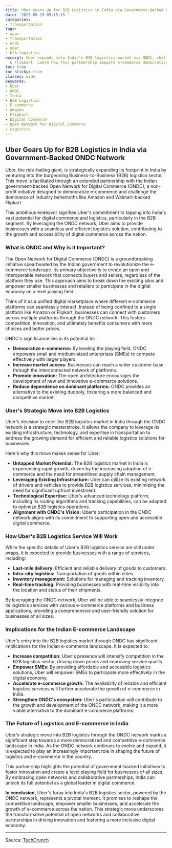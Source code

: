 ```yaml
---
title: Uber Gears Up for B2B Logistics in India via Government-Backed ONDC Network
date: '2025-05-19 09:15:15 '
categories:
- Transportation
tags:
- apps
- transportation
- ondc
- uber
- b2b-logistics
excerpt: Uber expands into India's B2B logistics market via ONDC, challenging Amazon
  & Flipkart. Learn how this partnership impacts e-commerce democratization.
toc: true
toc_sticky: true
classes: wide
keywords:
- Uber
- ONDC
- India
- B2B Logistics
- E-commerce
- Amazon
- Flipkart
- Digital Commerce
- Open Network for Digital Commerce
- Logistics
---
```


## Uber Gears Up for B2B Logistics in India via Government-Backed ONDC Network

Uber, the ride-hailing giant, is strategically expanding its footprint in India by venturing into the burgeoning Business-to-Business (B2B) logistics sector. This move is facilitated through an extended partnership with the Indian government-backed Open Network for Digital Commerce (ONDC), a non-profit initiative designed to democratize e-commerce and challenge the dominance of industry behemoths like Amazon and Walmart-backed Flipkart.

This ambitious endeavor signifies Uber's commitment to tapping into India's vast potential for digital commerce and logistics, particularly in the B2B segment. By leveraging the ONDC network, Uber aims to provide businesses with a seamless and efficient logistics solution, contributing to the growth and accessibility of digital commerce across the nation.

### What is ONDC and Why is it Important?

The Open Network for Digital Commerce (ONDC) is a groundbreaking initiative spearheaded by the Indian government to revolutionize the e-commerce landscape. Its primary objective is to create an open and interoperable network that connects buyers and sellers, regardless of the platform they use. This approach aims to break down the existing silos and empower smaller businesses and retailers to participate in the digital economy on a level playing field.

Think of it as a unified digital marketplace where different e-commerce platforms can seamlessly interact. Instead of being confined to a single platform like Amazon or Flipkart, businesses can connect with customers across multiple platforms through the ONDC network. This fosters competition, innovation, and ultimately benefits consumers with more choices and better prices.

ONDC's significance lies in its potential to:

*   **Democratize e-commerce:** By leveling the playing field, ONDC empowers small and medium-sized enterprises (SMEs) to compete effectively with larger players.
*   **Increase market access:** Businesses can reach a wider customer base through the interconnected network of platforms.
*   **Promote innovation:** The open architecture encourages the development of new and innovative e-commerce solutions.
*   **Reduce dependence on dominant platforms:** ONDC provides an alternative to the existing duopoly, fostering a more balanced and competitive market.

### Uber's Strategic Move into B2B Logistics

Uber's decision to enter the B2B logistics market in India through the ONDC network is a strategic masterstroke. It allows the company to leverage its existing infrastructure, technology, and expertise in transportation to address the growing demand for efficient and reliable logistics solutions for businesses.

Here's why this move makes sense for Uber:

*   **Untapped Market Potential:** The B2B logistics market in India is experiencing rapid growth, driven by the increasing adoption of e-commerce and the need for streamlined supply chain management.
*   **Leveraging Existing Infrastructure:** Uber can utilize its existing network of drivers and vehicles to provide B2B logistics services, minimizing the need for significant upfront investment.
*   **Technological Expertise:** Uber's advanced technology platform, including its routing algorithms and tracking capabilities, can be adapted to optimize B2B logistics operations.
*   **Alignment with ONDC's Vision:** Uber's participation in the ONDC network aligns with its commitment to supporting open and accessible digital commerce.

### How Uber's B2B Logistics Service Will Work

While the specific details of Uber's B2B logistics service are still under wraps, it is expected to provide businesses with a range of services, including:

*   **Last-mile delivery:** Efficient and reliable delivery of goods to customers.
*   **Intra-city logistics:** Transportation of goods within cities.
*   **Inventory management:** Solutions for managing and tracking inventory.
*   **Real-time tracking:** Providing businesses with real-time visibility into the location and status of their shipments.

By leveraging the ONDC network, Uber will be able to seamlessly integrate its logistics services with various e-commerce platforms and business applications, providing a comprehensive and user-friendly solution for businesses of all sizes.

### Implications for the Indian E-commerce Landscape

Uber's entry into the B2B logistics market through ONDC has significant implications for the Indian e-commerce landscape. It is expected to:

*   **Increase competition:** Uber's presence will intensify competition in the B2B logistics sector, driving down prices and improving service quality.
*   **Empower SMEs:** By providing affordable and accessible logistics solutions, Uber will empower SMEs to participate more effectively in the digital economy.
*   **Accelerate e-commerce growth:** The availability of reliable and efficient logistics services will further accelerate the growth of e-commerce in India.
*   **Strengthen ONDC's ecosystem:** Uber's participation will contribute to the growth and development of the ONDC network, making it a more viable alternative to the dominant e-commerce platforms.

### The Future of Logistics and E-commerce in India

Uber's strategic move into B2B logistics through the ONDC network marks a significant step towards a more democratized and competitive e-commerce landscape in India. As the ONDC network continues to evolve and expand, it is expected to play an increasingly important role in shaping the future of logistics and e-commerce in the country.

This partnership highlights the potential of government-backed initiatives to foster innovation and create a level playing field for businesses of all sizes. By embracing open networks and collaborative partnerships, India can unlock its full potential as a global leader in digital commerce.

**In conclusion,** Uber's foray into India's B2B logistics sector, powered by the ONDC network, represents a pivotal moment. It promises to reshape the competitive landscape, empower smaller businesses, and accelerate the growth of e-commerce across the nation. This strategic move underscores the transformative potential of open networks and collaborative partnerships in driving innovation and fostering a more inclusive digital economy.

---

Source: [TechCrunch](https://techcrunch.com/2025/05/19/uber-eyes-b2b-logistics-push-in-india-through-state-backed-open-commerce-network/)